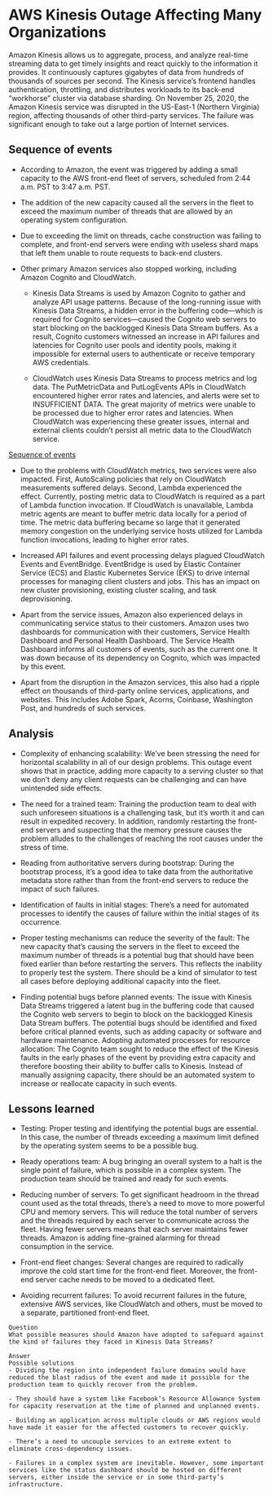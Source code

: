 # AWS Kinesis Outage Affecting Many Organizations
Amazon Kinesis allows us to aggregate, process, and analyze real-time streaming data to get timely insights and react quickly to the information it provides. It continuously captures gigabytes of data from hundreds of thousands of sources per second. The Kinesis service’s frontend handles authentication, throttling, and distributes workloads to its back-end “workhorse” cluster via database sharding. On November 25, 2020, the Amazon Kinesis service was disrupted in the US-East-1 (Northern Virginia) region, affecting thousands of other third-party services. The failure was significant enough to take out a large portion of Internet services.

## Sequence of events
- According to Amazon, the event was triggered by adding a small capacity to the AWS front-end fleet of servers, scheduled from 2:44 a.m. PST to 3:47 a.m. PST.

- The addition of the new capacity caused all the servers in the fleet to exceed the maximum number of threads that are allowed by an operating system configuration.

- Due to exceeding the limit on threads, cache construction was failing to complete, and front-end servers were ending with useless shard maps that left them unable to route requests to back-end clusters.

- Other primary Amazon services also stopped working, including Amazon Cognito and CloudWatch.

  - Kinesis Data Streams is used by Amazon Cognito to gather and analyze API usage patterns. Because of the long-running issue with Kinesis Data Streams, a hidden error in the buffering code—which is required for Cognito services—caused the Cognito web servers to start blocking on the backlogged Kinesis Data Stream buffers. As a result, Cognito customers witnessed an increase in API failures and latencies for Cognito user pools and identity pools, making it impossible for external users to authenticate or receive temporary AWS credentials.

  - CloudWatch uses Kinesis Data Streams to process metrics and log data. The PutMetricData and PutLogEvents APIs in CloudWatch encountered higher error rates and latencies, and alerts were set to INSUFFICIENT DATA. The great majority of metrics were unable to be processed due to higher error rates and latencies. When CloudWatch was experiencing these greater issues, internal and external clients couldn’t persist all metric data to the CloudWatch service.

[Sequence of events](./seq.jpg)

- Due to the problems with CloudWatch metrics, two services were also impacted. First, AutoScaling policies that rely on CloudWatch measurements suffered delays. Second, Lambda experienced the effect. Currently, posting metric data to CloudWatch is required as a part of Lambda function invocation. If CloudWatch is unavailable, Lambda metric agents are meant to buffer metric data locally for a period of time. The metric data buffering became so large that it generated memory congestion on the underlying service hosts utilized for Lambda function invocations, leading to higher error rates.

- Increased API failures and event processing delays plagued CloudWatch Events and EventBridge. EventBridge is used by Elastic Container Service (ECS) and Elastic Kubernetes Service (EKS) to drive internal processes for managing client clusters and jobs. This has an impact on new cluster provisioning, existing cluster scaling, and task deprovisioning.

- Apart from the service issues, Amazon also experienced delays in communicating service status to their customers. Amazon uses two dashboards for communication with their customers, Service Health Dashboard and Personal Health Dashboard. The Service Health Dashboard informs all customers of events, such as the current one. It was down because of its dependency on Cognito, which was impacted by this event.

- Apart from the disruption in the Amazon services, this also had a ripple effect on thousands of third-party online services, applications, and websites. This includes Adobe Spark, Acorns, Coinbase, Washington Post, and hundreds of such services.  

## Analysis
- Complexity of enhancing scalability: We’ve been stressing the need for horizontal scalability in all of our design problems. This outage event shows that in practice, adding more capacity to a serving cluster so that we don’t deny any client requests can be challenging and can have unintended side effects.

- The need for a trained team: Training the production team to deal with such unforeseen situations is a challenging task, but it’s worth it and can result in expedited recovery. In addition, randomly restarting the front-end servers and suspecting that the memory pressure causes the problem alludes to the challenges of reaching the root causes under the stress of time.

- Reading from authoritative servers during bootstrap: During the bootstrap process, it’s a good idea to take data from the authoritative metadata store rather than from the front-end servers to reduce the impact of such failures.

- Identification of faults in initial stages: There’s a need for automated processes to identify the causes of failure within the initial stages of its occurrence.

- Proper testing mechanisms can reduce the severity of the fault: The new capacity that’s causing the servers in the fleet to exceed the maximum number of threads is a potential bug that should have been fixed earlier than before restarting the servers. This reflects the inability to properly test the system. There should be a kind of simulator to test all cases before deploying additional capacity into the fleet.



- Finding potential bugs before planned events: The issue with Kinesis Data Streams triggered a latent bug in the buffering code that caused the Cognito web servers to begin to block on the backlogged Kinesis Data Stream buffers. The potential bugs should be identified and fixed before critical planned events, such as adding capacity or software and hardware maintenance.
Adopting automated processes for resource allocation: The Cognito team sought to reduce the effect of the Kinesis faults in the early phases of the event by providing extra capacity and therefore boosting their ability to buffer calls to Kinesis. Instead of manually assigning capacity, there should be an automated system to increase or reallocate capacity in such events.

## Lessons learned
- Testing: Proper testing and identifying the potential bugs are essential. In this case, the number of threads exceeding a maximum limit defined by the operating system seems to be a possible bug.

- Ready operations team: A bug bringing an overall system to a halt is the single point of failure, which is possible in a complex system. The production team should be trained and ready for such events.

- Reducing number of servers: To get significant headroom in the thread count used as the total threads, there’s a need to move to more powerful CPU and memory servers. This will reduce the total number of servers and the threads required by each server to communicate across the fleet. Having fewer servers means that each server maintains fewer threads. Amazon is adding fine-grained alarming for thread consumption in the service.

- Front-end fleet changes: Several changes are required to radically improve the cold start time for the front-end fleet. Moreover, the front-end server cache needs to be moved to a dedicated fleet.

- Avoiding recurrent failures: To avoid recurrent failures in the future, extensive AWS services, like CloudWatch and others, must be moved to a separate, partitioned front-end fleet.

```
Question
What possible measures should Amazon have adopted to safeguard against the kind of failures they faced in Kinesis Data Streams?

Answer
Possible solutions
- Dividing the region into independent failure domains would have reduced the blast radius of the event and made it possible for the production team to quickly recover from the problem.

- They should have a system like Facebook’s Resource Allowance System for capacity reservation at the time of planned and unplanned events.

- Building an application across multiple clouds or AWS regions would have made it easier for the affected customers to recover quickly.

- There’s a need to uncouple services to an extreme extent to eliminate cross-dependency issues.

- Failures in a complex system are inevitable. However, some important services like the status dashboard should be hosted on different servers, either inside the service or in some third-party’s infrastructure.
```
